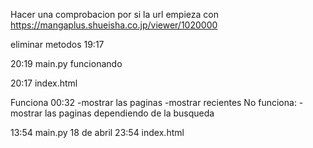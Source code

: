 Hacer una comprobacion por si la url empieza con 
https://mangaplus.shueisha.co.jp/viewer/1020000


eliminar metodos 19:17



20:19 main.py funcionando

20:17 index.html


Funciona 00:32
-mostrar las paginas
-mostrar recientes
No funciona:
-mostrar las paginas dependiendo de la busqueda


13:54 main.py
18 de abril 23:54 index.html